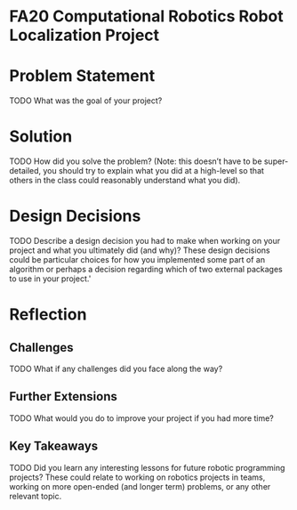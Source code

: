 # FA20 Computational Robotics Robot Localization Project

# Problem Statement
TODO What was the goal of your project?
# Solution
TODO How did you solve the problem? (Note: this doesn’t have to be super-detailed, you should try to explain what you did at a high-level so that others in the class could reasonably understand what you did).
# Design Decisions
TODO Describe a design decision you had to make when working on your project and what you ultimately did (and why)? These design decisions could be particular choices for how you implemented some part of an algorithm or perhaps a decision regarding which of two external packages to use in your project.'
# Reflection
## Challenges
TODO What if any challenges did you face along the way?
## Further Extensions
TODO What would you do to improve your project if you had more time?
## Key Takeaways
TODO Did you learn any interesting lessons for future robotic programming projects? These could relate to working on robotics projects in teams, working on more open-ended (and longer term) problems, or any other relevant topic.
